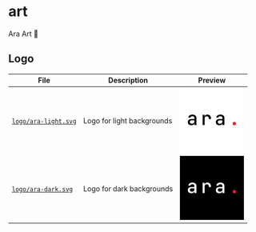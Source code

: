 # art

Ara Art 🎨

## Logo

| File | Description | Preview |
| --- | --- | --- |
| [`logo/ara-light.svg`](./logo/ara-light.svg) | Logo for light backgrounds | <img src="./logo/ara-light-preview.png" width="128" /> |
| [`logo/ara-dark.svg`](./logo/ara-dark.svg) | Logo for dark backgrounds | <img src="./logo/ara-dark-preview.png" width="128" /> |
